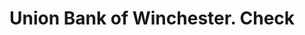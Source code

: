---
doi: 10.7916/D8Z6216N
date_other: '1899'
date_other_textual: '1899'
form: printed ephemera
genre:
- Checks (bank checks)
name:
- Union Bank of Winchester
object_in_context_url: https://biggert.cul.columbia.edu/items/view/ave_biggert_01584
subject_hierarchical_geographic:
- Winchester, Virginia, United States
subject_name:
- Union Bank of Winchester
title: Union Bank of Winchester. Check
sort_title: Union Bank of Winchester. Check
call_number: ave_biggert_01584
coordinates:
- 39.18333333333333,-78.16666666666667
pid: ave_biggert_01584
identifiers: ave_biggert_01584
canvas_id: ldpd:396843
permalink: "/items/ave_biggert_01584/"
layout: iiif-image-page
---